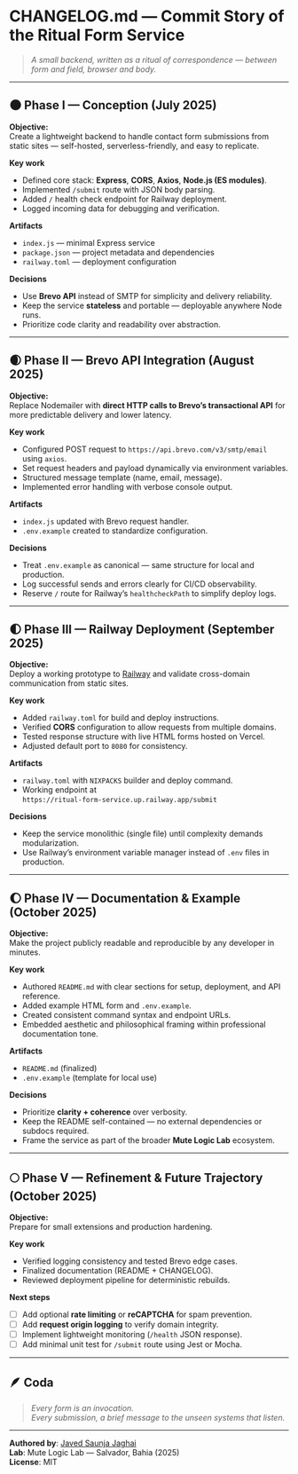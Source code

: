# CHANGELOG.md — Commit Story of the Ritual Form Service

> *A small backend, written as a ritual of correspondence — between form and field, browser and body.*

---

## 🌑 Phase I — Conception (July 2025)

**Objective:**  
Create a lightweight backend to handle contact form submissions from static sites — self-hosted, serverless-friendly, and easy to replicate.

**Key work**
- Defined core stack: **Express**, **CORS**, **Axios**, **Node.js (ES modules)**.  
- Implemented `/submit` route with JSON body parsing.  
- Added `/` health check endpoint for Railway deployment.  
- Logged incoming data for debugging and verification.

**Artifacts**
- `index.js` — minimal Express service
- `package.json` — project metadata and dependencies
- `railway.toml` — deployment configuration

**Decisions**
- Use **Brevo API** instead of SMTP for simplicity and delivery reliability.  
- Keep the service **stateless** and portable — deployable anywhere Node runs.  
- Prioritize code clarity and readability over abstraction.

---

## 🌒 Phase II — Brevo API Integration (August 2025)

**Objective:**  
Replace Nodemailer with **direct HTTP calls to Brevo’s transactional API** for more predictable delivery and lower latency.

**Key work**
- Configured POST request to `https://api.brevo.com/v3/smtp/email` using `axios`.  
- Set request headers and payload dynamically via environment variables.  
- Structured message template (name, email, message).  
- Implemented error handling with verbose console output.

**Artifacts**
- `index.js` updated with Brevo request handler.  
- `.env.example` created to standardize configuration.

**Decisions**
- Treat `.env.example` as canonical — same structure for local and production.  
- Log successful sends and errors clearly for CI/CD observability.  
- Reserve `/` route for Railway’s `healthcheckPath` to simplify deploy logs.

---

## 🌓 Phase III — Railway Deployment (September 2025)

**Objective:**  
Deploy a working prototype to [Railway](https://railway.app) and validate cross-domain communication from static sites.

**Key work**
- Added `railway.toml` for build and deploy instructions.  
- Verified **CORS** configuration to allow requests from multiple domains.  
- Tested response structure with live HTML forms hosted on Vercel.  
- Adjusted default port to `8080` for consistency.

**Artifacts**
- `railway.toml` with `NIXPACKS` builder and deploy command.  
- Working endpoint at  
  `https://ritual-form-service.up.railway.app/submit`

**Decisions**
- Keep the service monolithic (single file) until complexity demands modularization.  
- Use Railway’s environment variable manager instead of `.env` files in production.

---

## 🌔 Phase IV — Documentation & Example (October 2025)

**Objective:**  
Make the project publicly readable and reproducible by any developer in minutes.

**Key work**
- Authored `README.md` with clear sections for setup, deployment, and API reference.  
- Added example HTML form and `.env.example`.  
- Created consistent command syntax and endpoint URLs.  
- Embedded aesthetic and philosophical framing within professional documentation tone.

**Artifacts**
- `README.md` (finalized)
- `.env.example` (template for local use)

**Decisions**
- Prioritize **clarity + coherence** over verbosity.  
- Keep the README self-contained — no external dependencies or subdocs required.  
- Frame the service as part of the broader **Mute Logic Lab** ecosystem.

---

## 🌕 Phase V — Refinement & Future Trajectory (October 2025)

**Objective:**  
Prepare for small extensions and production hardening.

**Key work**
- Verified logging consistency and tested Brevo edge cases.  
- Finalized documentation (README + CHANGELOG).  
- Reviewed deployment pipeline for deterministic rebuilds.

**Next steps**
- [ ] Add optional **rate limiting** or **reCAPTCHA** for spam prevention.  
- [ ] Add **request origin logging** to verify domain integrity.  
- [ ] Implement lightweight monitoring (`/health` JSON response).  
- [ ] Add minimal unit test for `/submit` route using Jest or Mocha.

---

## 🪶 Coda

> *Every form is an invocation.  
> Every submission, a brief message to the unseen systems that listen.*

---

**Authored by**: [Javed Saunja Jaghai](https://javedjaghai.com)  
**Lab**: Mute Logic Lab — Salvador, Bahia (2025)  
**License**: MIT
